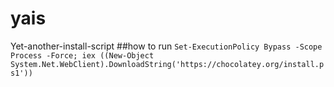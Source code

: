 # yais
Yet-another-install-script
##how to run
`Set-ExecutionPolicy Bypass -Scope Process -Force; iex ((New-Object System.Net.WebClient).DownloadString('https://chocolatey.org/install.ps1'))`
